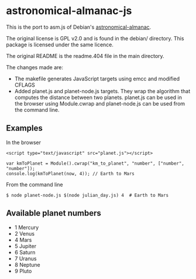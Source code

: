 astronomical-almanac-js
=======================

This is the port to asm.js of Debian's [astronomical-almanac](https://packages.debian.org/source/sid/astronomical-almanac).

The original license is GPL v2.0 and is found in the debian/ directory.
This package is licensed under the same licence.

The original README is the readme.404 file in the main directory.

The changes made are:

* The makefile generates JavaScript targets using emcc and modified CFLAGS
* Added planet.js and planet-node.js targets. They wrap the algorithm that computes the distance between two planets. planet.js can be used in the browser using Module.cwrap and planet-node.js can be used from the command line.

Examples
--------

In the browser

    <script type="text/javascript" src="planet.js"></script>

    var kmToPlanet = Module().cwrap("km_to_planet", "number", ["number", "number"]);
    console.log(kmToPlanet(now, 4)); // Earth to Mars

From the command line

    $ node planet-node.js $(node julian_day.js) 4  # Earth to Mars

Available planet numbers
------------------------

* 1 Mercury
* 2 Venus
* 4 Mars
* 5 Jupiter
* 6 Saturn
* 7 Uranus
* 8 Neptune
* 9 Pluto



